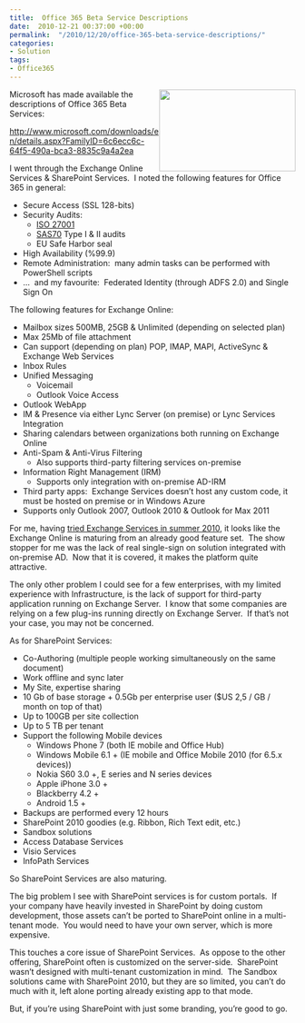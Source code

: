 ```yaml
---
title:  Office 365 Beta Service Descriptions
date:  2010-12-21 00:37:00 +00:00
permalink:  "/2010/12/20/office-365-beta-service-descriptions/"
categories:
- Solution
tags:
- Office365
---
```

<p><img style="display:inline;margin-left:0;margin-right:0;" align="right" src="http://www.wegotserved.com/wp-content/uploads/2010/10/ofc365418.jpg" width="240" height="144" />Microsoft has made available the descriptions of Office 365 Beta Services:</p>  <p><a title="http://www.microsoft.com/downloads/en/details.aspx?FamilyID=6c6ecc6c-64f5-490a-bca3-8835c9a4a2ea" href="http://www.microsoft.com/downloads/en/details.aspx?FamilyID=6c6ecc6c-64f5-490a-bca3-8835c9a4a2ea">http://www.microsoft.com/downloads/en/details.aspx?FamilyID=6c6ecc6c-64f5-490a-bca3-8835c9a4a2ea</a></p>  <p>I went through the Exchange Online Services &amp; SharePoint Services.&#160; I noted the following features for Office 365 in general:</p>  <ul>   <li>Secure Access (SSL 128-bits) </li>    <li>Security Audits:      <ul>       <li><a href="http://www.27001-online.com/">ISO 27001</a> </li>        <li><a href="http://en.wikipedia.org/wiki/SAS_70">SAS70</a> Type I &amp; II audits </li>        <li>EU Safe Harbor seal </li>     </ul>   </li>    <li>High Availability (%99.9) </li>    <li>Remote Administration:&#160; many admin tasks can be performed with PowerShell scripts </li>    <li>…&#160; and my favourite:&#160; Federated Identity (through ADFS 2.0) and Single Sign On </li> </ul>  <p>The following features for Exchange Online:</p>  <ul>   <li>Mailbox sizes 500MB, 25GB &amp; Unlimited (depending on selected plan) </li>    <li>Max 25Mb of file attachment </li>    <li>Can support (depending on plan) POP, IMAP, MAPI, ActiveSync &amp; Exchange Web Services </li>    <li>Inbox Rules </li>    <li>Unified Messaging      <ul>       <li>Voicemail </li>        <li>Outlook Voice Access </li>     </ul>   </li>    <li>Outlook WebApp </li>    <li>IM &amp; Presence via either Lync Server (on premise) or Lync Services Integration </li>    <li>Sharing calendars between organizations both running on Exchange Online </li>    <li>Anti-Spam &amp; Anti-Virus Filtering      <ul>       <li>Also supports third-party filtering services on-premise </li>     </ul>   </li>    <li>Information Right Management (IRM)      <ul>       <li>Supports only integration with on-premise AD-IRM </li>     </ul>   </li>    <li>Third party apps:&#160; Exchange Services doesn’t host any custom code, it must be hosted on premise or in Windows Azure </li>    <li>Supports only Outlook 2007, Outlook 2010 &amp; Outlook for Max 2011 </li> </ul>  <p>For me, having <a href="http://vincentlauzon.wordpress.com/2010/07/09/microsoft-online-bpos/">tried Exchange Services in summer 2010</a>, it looks like the Exchange Online is maturing from an already good feature set.&#160; The show stopper for me was the lack of real single-sign on solution integrated with on-premise AD.&#160; Now that it is covered, it makes the platform quite attractive.</p>  <p>The only other problem I could see for a few enterprises, with my limited experience with Infrastructure, is the lack of support for third-party application running on Exchange Server.&#160; I know that some companies are relying on a few plug-ins running directly on Exchange Server.&#160; If that’s not your case, you may not be concerned.</p>  <p>As for SharePoint Services:</p>  <ul>   <li>Co-Authoring (multiple people working simultaneously on the same document) </li>    <li>Work offline and sync later </li>    <li>My Site, expertise sharing </li>    <li>10 Gb of base storage + 0.5Gb per enterprise user ($US 2,5 / GB / month on top of that) </li>    <li>Up to 100GB per site collection </li>    <li>Up to 5 TB per tenant </li>    <li>Support the following Mobile devices      <ul>       <li>Windows Phone 7 (both IE mobile and Office Hub) </li>        <li>Windows Mobile 6.1 + (IE mobile and Office Mobile 2010 (for 6.5.x devices)) </li>        <li>Nokia S60 3.0 +, E series and N series devices </li>        <li>Apple iPhone 3.0 + </li>        <li>Blackberry 4.2 + </li>        <li>Android 1.5 + </li>     </ul>   </li>    <li>Backups are performed every 12 hours </li>    <li>SharePoint 2010 goodies (e.g. Ribbon, Rich Text edit, etc.) </li>    <li>Sandbox solutions </li>    <li>Access Database Services </li>    <li>Visio Services </li>    <li>InfoPath Services </li> </ul>  <p>So SharePoint Services are also maturing.</p>  <p>The big problem I see with SharePoint services is for custom portals.&#160; If your company have heavily invested in SharePoint by doing custom development, those assets can’t be ported to SharePoint online in a multi-tenant mode.&#160; You would need to have your own server, which is more expensive.</p>  <p>This touches a core issue of SharePoint Services.&#160; As oppose to the other offering, SharePoint often is customized on the server-side.&#160; SharePoint wasn’t designed with multi-tenant customization in mind.&#160; The Sandbox solutions came with SharePoint 2010, but they are so limited, you can’t do much with it, left alone porting already existing app to that mode.</p>  <p>But, if you’re using SharePoint with just some branding, you’re good to go.</p>